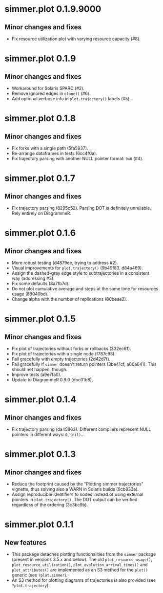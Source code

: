 # simmer.plot 0.1.9.9000

## Minor changes and fixes

* Fix resource utilization plot with varying resource capacity (#8).

# simmer.plot 0.1.9

## Minor changes and fixes

* Workaround for Solaris SPARC (#2).
* Remove ignored edges in `clone()` (#6).
* Add optional verbose info in `plot.trajectory()` labels (#5).

# simmer.plot 0.1.8

## Minor changes and fixes

* Fix forks with a single path (5fa5937).
* Re-arrange dataframes in tests (6cc4f0a).
* Fix trajectory parsing with another NULL pointer format: `0x0` (#4).

# simmer.plot 0.1.7

## Minor changes and fixes

* Fix trajectory parsing (8295c52). Parsing DOT is definitely unreliable. Rely entirely on DiagrammeR.

# simmer.plot 0.1.6

## Minor changes and fixes

* More robust testing (d4879ee, trying to address #2).
* Visual improvements for `plot.trajectory()` (9b49f83, d84a469).
* Assign the dashed-gray edge style to subtrajectories in a consistent way (addressing #3).
* Fix some defaults (8a7fb7d).
* Do not plot cumulative average and steps at the same time for resources usage (89040bd).
* Change alpha with the number of replications (60beae2).

# simmer.plot 0.1.5

## Minor changes and fixes

* Fix plot of trajectories without forks or rollbacks (332ec61).
* Fix plot of trajectories with a single node (f787c95).
* Fail gracefully with empty trajectories (2d42d7f).
* Fail gracefully if `simmer` doesn't return pointers (3be41cf, a60a641). This should not happen, though.
* Improve tests (a9e7fa0).
* Update to DiagrammeR 0.9.0 (dbc01b8).

# simmer.plot 0.1.4

## Minor changes and fixes

* Fix trajectory parsing (da45863). Different compilers represent NULL pointers in different ways: `0`, `(nil)`... 

# simmer.plot 0.1.3

## Minor changes and fixes

* Reduce the footprint caused by the "Plotting simmer trajectories" vignette, thus solving also a WARN in Solaris builds (9cb833a).
* Assign reproducible identifiers to nodes instead of using external pointers in `plot.trajectory()`. The DOT output can be verified regardless of the ordering (3c3bc9b).

# simmer.plot 0.1.1

## New features

* This package detaches plotting functionalities from the `simmer` package (present in versions 3.5.x and below). The old `plot_resource_usage()`, `plot_resource_utilization()`, `plot_evolution_arrival_times()` and `plot_attributes()` are implemented as an S3 method for the `plot()` generic (see `?plot.simmer`).
* An S3 method for plotting diagrams of trajectories is also provided (see `?plot.trajectory`).
